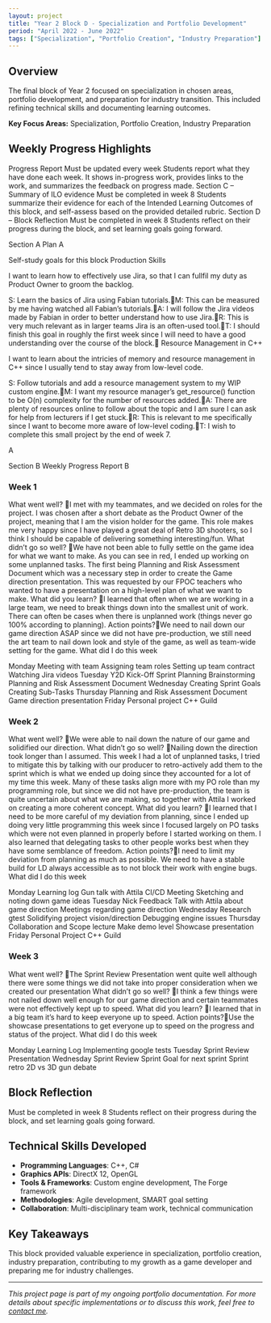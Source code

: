 ```yaml
---
layout: project
title: "Year 2 Block D - Specialization and Portfolio Development"
period: "April 2022 - June 2022"
tags: ["Specialization", "Portfolio Creation", "Industry Preparation"]
---
```


## Overview

The final block of Year 2 focused on specialization in chosen areas, portfolio development, and preparation for industry transition. This included refining technical skills and documenting learning outcomes.

**Key Focus Areas:** Specialization, Portfolio Creation, Industry Preparation

## Weekly Progress Highlights

Progress Report	Must be updated every week
Students report what they have done each week. It shows in-progress work, provides links to the work, and summarizes the feedback on progress made. 
Section C – Summary of ILO evidence	Must be completed in week 8
Students summarize their evidence for each of the Intended Learning Outcomes of this block, and self-assess based on the provided detailed rubric.
Section D – Block Reflection		Must be completed in week 8
Students reflect on their progress during the block, and set learning goals going forward. 


Section A
Plan
A


Self-study goals for this block
Production Skills

I want to learn how to effectively use Jira, so that I can fullfil my duty as Product Owner to groom the backlog.

S: Learn the basics of Jira using Fabian tutorials.M: This can be measured by me having watched all Fabian’s tutorials.A: I will follow the Jira videos made by Fabian in order to better understand how to use Jira.R: This is very much relevant as in larger teams Jira is an often-used tool.T: I should finish this goal in roughly the first week since I will need to have a good understanding over the course of the block.
Resource Management in C++

I want to learn about the intricies of memory and resource management in C++ since I usually tend to stay away from low-level code.

S: Follow tutorials and add a resource management system to my WIP custom engine.M: I want my resource manager’s get_resource() function to be O(n) complexity for the number of resources added.A: There are plenty of resources online to follow about the topic and I am sure I can ask for help from lecturers if I get stuck.R: This is relevant to me specifically since I want to become more aware of low-level coding.T: I wish to complete this small project by the end of week 7.

A




Section B
Weekly Progress
Report
B


### Week 1


What went well? I met with my teammates, and we decided on roles for the project. I was chosen after a short debate as the Product Owner of the project, meaning that I am the vision holder for the game. This role makes me very happy since I have played a great deal of Retro 3D shooters, so I think I should be capable of delivering something interesting/fun.
What didn’t go so well? We have not been able to fully settle on the game idea for what we want to make. As you can see in red, I ended up working on some unplanned tasks. The first being Planning and Risk Assessment Document which was a necessary step in order to create the Game direction presentation. This was requested by our FPOC teachers who wanted to have a presentation on a high-level plan of what we want to make.
What did you learn? I learned that often when we are working in a large team, we need to break things down into the smallest unit of work. There can often be cases when there is unplanned work (things never go 100% according to planning).
Action points?We need to nail down our game direction ASAP since we did not have pre-production, we still need the art team to nail down look and style of the game, as well as team-wide setting for the game.
What did I do this week

Monday
Meeting with team
Assigning team roles
Setting up team contract
Watching Jira videos
Tuesday
Y2D Kick-Off
Sprint Planning
Brainstorming
Planning and Risk Assessment Document
Wednesday
Creating Sprint Goals
Creating Sub-Tasks
Thursday
Planning and Risk Assessment Document
Game direction presentation
Friday
Personal project
C++ Guild

### Week 2


What went well? We were able to nail down the nature of our game and solidified our direction.
What didn’t go so well? Nailing down the direction took longer than I assumed. This week I had a lot of unplanned tasks, I tried to mitigate this by talking with our producer to retro-actively add them to the sprint which is what we ended up doing since they accounted for a lot of my time this week. Many of these tasks align more with my PO role than my programming role, but since we did not have pre-production, the team is quite uncertain about what we are making, so together with Attila I worked on creating a more coherent concept.
What did you learn? I learned that I need to be more careful of my deviation from planning, since I ended up doing very little programming this week since I focused largely on PO tasks which were not even planned in properly before I started working on them. I also learned that delegating tasks to other people works best when they have some semblance of freedom.
Action points?I need to limit my deviation from planning as much as possible. We need to have a stable build for LD always accessible as to not block their work with engine bugs.
What did I do this week

Monday
Learning log
Gun talk with Attila
CI/CD Meeting
Sketching and noting down game ideas
Tuesday
Nick Feedback
Talk with Attila about game direction
Meetings regarding game direction
Wednesday
Research gtest
Solidifying project vision/direction
Debugging engine issues
Thursday
Collaboration and Scope lecture
Make demo level
Showcase presentation
Friday
Personal Project
C++ Guild

### Week 3


What went well? The Sprint Review Presentation went quite well although there were some things we did not take into proper consideration when we created our presentation
What didn’t go so well? I think a few things were not nailed down well enough for our game direction and certain teammates were not effectively kept up to speed.
What did you learn? I learned that in a big team it’s hard to keep everyone up to speed.
Action points?Use the showcase presentations to get everyone up to speed on the progress and status of the project.
What did I do this week

Monday
Learning Log
Implementing google tests
Tuesday
Sprint Review Presentation
Wednesday
Sprint Review
Sprint Goal for next sprint
Sprint retro
2D vs 3D gun debate

## Block Reflection

Must be completed in week 8
Students reflect on their progress during the block, and set learning goals going forward.

## Technical Skills Developed

- **Programming Languages**: C++, C#
- **Graphics APIs**: DirectX 12, OpenGL
- **Tools & Frameworks**: Custom engine development, The Forge framework
- **Methodologies**: Agile development, SMART goal setting
- **Collaboration**: Multi-disciplinary team work, technical communication

## Key Takeaways

This block provided valuable experience in specialization, portfolio creation, industry preparation, contributing to my growth as a game developer and preparing me for industry challenges.

---

*This project page is part of my ongoing portfolio documentation. For more details about specific implementations or to discuss this work, feel free to [contact me](mailto:contact@ralphwarrand.dev).*
